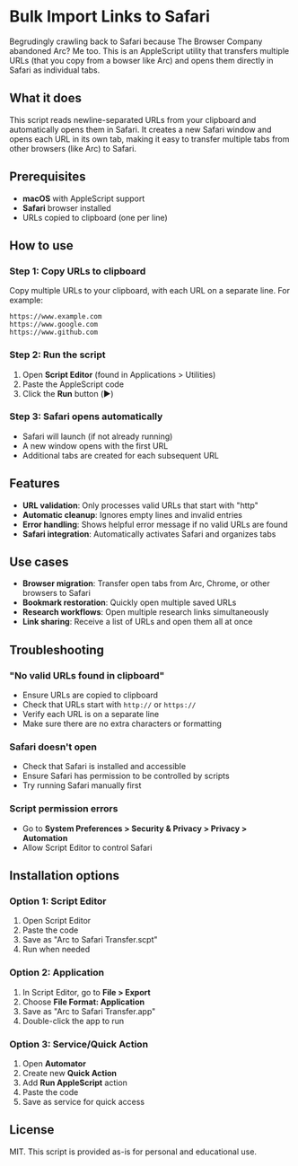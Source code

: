 # Bulk Import Links to Safari

Begrudingly crawling back to Safari because The Browser Company abandoned Arc? Me too. 
This is an AppleScript utility that transfers multiple URLs (that you copy from a bowser like Arc) and opens them directly in Safari as individual tabs.

## What it does

This script reads newline-separated URLs from your clipboard and automatically opens them in Safari. It creates a new Safari window and opens each URL in its own tab, making it easy to transfer multiple tabs from other browsers (like Arc) to Safari.

## Prerequisites

- **macOS** with AppleScript support
- **Safari** browser installed
- URLs copied to clipboard (one per line)

## How to use

### Step 1: Copy URLs to clipboard
Copy multiple URLs to your clipboard, with each URL on a separate line. For example:
```
https://www.example.com
https://www.google.com
https://www.github.com
```

### Step 2: Run the script
1. Open **Script Editor** (found in Applications > Utilities)
2. Paste the AppleScript code
3. Click the **Run** button (▶️)

### Step 3: Safari opens automatically
- Safari will launch (if not already running)
- A new window opens with the first URL
- Additional tabs are created for each subsequent URL

## Features

- **URL validation**: Only processes valid URLs that start with "http"
- **Automatic cleanup**: Ignores empty lines and invalid entries
- **Error handling**: Shows helpful error message if no valid URLs are found
- **Safari integration**: Automatically activates Safari and organizes tabs

## Use cases

- **Browser migration**: Transfer open tabs from Arc, Chrome, or other browsers to Safari
- **Bookmark restoration**: Quickly open multiple saved URLs
- **Research workflows**: Open multiple research links simultaneously
- **Link sharing**: Receive a list of URLs and open them all at once

## Troubleshooting

### "No valid URLs found in clipboard"
- Ensure URLs are copied to clipboard
- Check that URLs start with `http://` or `https://`
- Verify each URL is on a separate line
- Make sure there are no extra characters or formatting

### Safari doesn't open
- Check that Safari is installed and accessible
- Ensure Safari has permission to be controlled by scripts
- Try running Safari manually first

### Script permission errors
- Go to **System Preferences > Security & Privacy > Privacy > Automation**
- Allow Script Editor to control Safari

## Installation options

### Option 1: Script Editor
1. Open Script Editor
2. Paste the code
3. Save as "Arc to Safari Transfer.scpt"
4. Run when needed

### Option 2: Application
1. In Script Editor, go to **File > Export**
2. Choose **File Format: Application**
3. Save as "Arc to Safari Transfer.app"
4. Double-click the app to run

### Option 3: Service/Quick Action
1. Open **Automator**
2. Create new **Quick Action**
3. Add **Run AppleScript** action
4. Paste the code
5. Save as service for quick access

## License

MIT. This script is provided as-is for personal and educational use.
